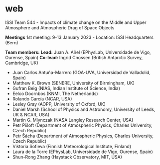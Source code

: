 # web
ISSI Team 544 - Impacts of climate change on the Middle and Upper Atmosphere and Atmospheric Drag of Space Objects


**Meetings**
1st meeting:
9-13 January 2023 - Location: ISSI Headquarters (Bern)

**Team members:**
**Lead:** Juan A. Añel (EPhysLab, Universidade de Vigo, Ourense, Spain)
**Co-lead:** Ingrid Cnossen (British Antarctic Survey, Cambridge, UK)

- Juan Carlos Antuña-Marrero (GOA-UVA, Universidad de Valladolid, Spain)
- Matthew K. Brown (SENERE, University of Birmingham, UK)
- Gufran Beig (NIAS, Indian Institute of Science, India)
- Eelco Doornbos (KNMI, The Netherlands)
- Rolando García (NCAR, USA)
- Lesley Gray (AOPP, University of Oxford, UK)
- Daniel Marsh (School of Physics and Astronomy, University of Leeds, UK & NCAR, USA)
- Martin G. Mlynczak (NASA Langley Research Center, USA)
- Petr Pišoft (Department of Atmospheric Physics, Charles University, Czech Republic)
- Petr Šácha (Department of Atmospheric Physics, Charles University, Czech Republic)
- Viktoria Sofieva (Finnish Meteorological Institute, Finland)
- Laura de la Torre (EPhysLab, Universidade de Vigo, Ourense, Spain)
- Shun-Rong Zhang (Haystack Observatory, MIT, USA)
